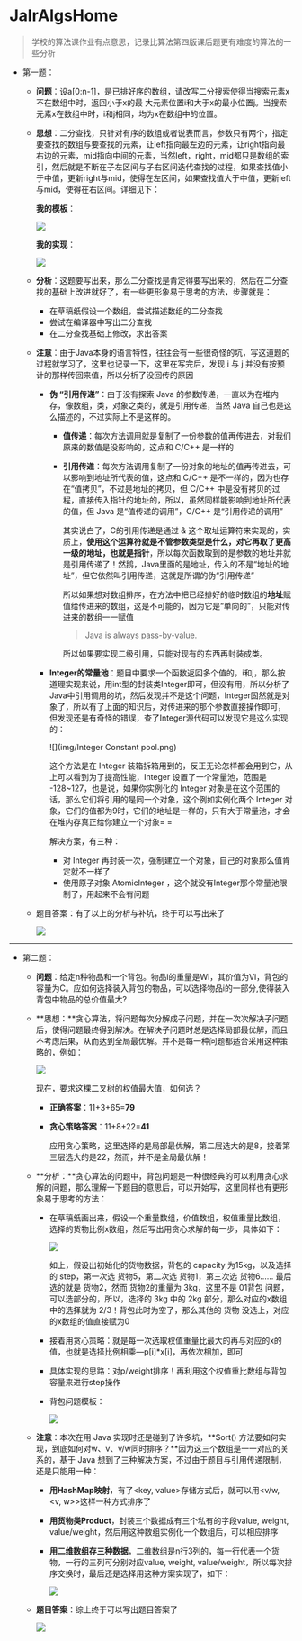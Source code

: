 # JalrAlgsHome
> 学校的算法课作业有点意思，记录比算法第四版课后题更有难度的算法的一些分析
>



- 第一题：

  - **问题**：设a[0:n-1]，是已排好序的数组，请改写二分搜索使得当搜索元素x不在数组中时，返回小于x的最	  大元素位置i和大于x的最小位置j。当搜索元素x在数组中时，i和j相同，均为x在数组中的位置。

  - **思想**：二分查找，只针对有序的数组或者说表而言，参数只有两个，指定要查找的数组与要查找的元素，让left指向最左边的元素，让right指向最右边的元素，mid指向中间的元素，当然left，right，mid都只是数组的索引，然后就是不断在子左区间与子右区间迭代查找的过程，如果查找值小于中值，更新right与mid，使得在左区间，如果查找值大于中值，更新left与mid，使得在右区间。详细见下：

    **我的模板**：

    ![](img/biSerachTemplate.png)

    **我的实现**：

    ![](img/biSerachTemplateAchieve.png)

  - **分析**：这题要写出来，那么二分查找是肯定得要写出来的，然后在二分查找的基础上改进就好了，有一些更形象易于思考的方法，步骤就是：

    - 在草稿纸假设一个数组，尝试描述数组的二分查找
    - 尝试在编译器中写出二分查找
    - 在二分查找基础上修改，求出答案

  - **注意**：由于Java本身的语言特性，往往会有一些很奇怪的坑，写这道题的过程就学习了，这里也记录一下，这里在写完后，发现 i 与 j 并没有按预计的那样传回来值，所以分析了没回传的原因

    - **伪 “引用传递”**：由于没有探索 Java 的参数传递，一直以为在堆内存，像数组，类，对象之类的，就是引用传递，当然 Java 自己也是这么描述的，不过实际上不是这样的。

      - **值传递**：每次方法调用就是复制了一份参数的值再传进去，对我们原来的数值是没影响的，这点和 C/C++ 是一样的

      - **引用传递**：每次方法调用复制了一份对象的地址的值再传进去，可以影响到地址所代表的值，这点和 C/C++ 是不一样的，因为也存在“值拷贝”，不过是地址的拷贝，但 C/C++ 中是没有拷贝的过程，直接传入指针的地址的，所以，虽然同样能影响到地址所代表的值，但 Java 是“值传递的调用”，C/C++ 是“引用传递的调用”

        其实说白了，C的引用传递是通过 & 这个取址运算符来实现的，实质上，**使用这个运算符就是不管参数类型是什么，对它再取了更高一级的地址，也就是指针**，所以每次函数取到的是参数的地址并就是引用传递了！然鹅，Java里面的是地址，传入的不是“地址的地址”，但它依然叫引用传递，这就是所谓的伪“引用传递”

        所以如果想对数组排序，在方法中把已经排好的临时数组的**地址**赋值给传进来的数组，这是不可能的，因为它是“单向的”，只能对传进来的数组一一赋值

        > Java is always pass-by-value.

        所以如果要实现二级引用，只能对现有的东西再封装成类。

    - **Integer的常量池**：题目中要求一个函数返回多个值的，i和j，那么按道理实现来说，用int型的封装类Integer即可，但没有用，所以分析了Java中引用调用的坑，然后发现并不是这个问题，Integer固然就是对象了，所以有了上面的知识后，对传进来的那个参数直接操作即可，但发现还是有奇怪的错误，查了Integer源代码可以发现它是这么实现的：

      ![](img/Integer Constant pool.png)

      这个方法是在 Integer 装箱拆箱用到的，反正无论怎样都会用到它，从上可以看到为了提高性能，Integer 设置了一个常量池，范围是 -128~127，也是说，如果你实例化的 Integer 对象是在这个范围的话，那么它们将引用的是同一个对象，这个例如实例化两个 Integer 对象，它们的值都为9时，它们的地址是一样的，只有大于常量池，才会在堆内存真正给你建立一个对象= =

      解决方案，有三种：

      - 对 Integer 再封装一次，强制建立一个对象，自己的对象那么值肯定就不一样了
      - 使用原子对象 AtomicInteger ，这个就没有Integer那个常量池限制了，用起来不会有问题

  - 题目答案：有了以上的分析与补坑，终于可以写出来了

    ![](img/pro1_code.png)



------



- 第二题：

  - **问题**：给定n种物品和一个背包。物品i的重量是Wi，其价值为Vi，背包的容量为C。应如何选择装入背包的物品，可以选择物品i的一部分,使得装入背包中物品的总价值最大?

  - **思想：**贪心算法，将问题每次分解成子问题，并在一次次解决子问题后，使得问题最终得到解决。在解决子问题时总是选择局部最优解，而且不考虑后果，从而达到全局最优解。并不是每一种问题都适合采用这种策略的，例如：

    ![](img/greedy_tree.png)

    现在，要求这棵二叉树的权值最大值，如何选？

    - **正确答案**：11+3+65=**79**

    - **贪心策略答案**：11+8+22=**41**

      应用贪心策略，这里选择的是局部最优解，第二层选大的是8，接着第三层选大的是22，然而，并不是全局最优解！

  - **分析：**贪心算法的问题中，背包问题是一种很经典的可以利用贪心求解的问题，那么理解一下题目的意思后，可以开始写，这里同样也有更形象易于思考的方法：

    - 在草稿纸画出来，假设一个重量数组，价值数组，权值重量比数组，选择的货物比例x数组，然后写出用贪心求解的每一步，具体如下：

      ![](img/greedy_exp1.png)

      如上，假设出初始化的货物数据，背包的 capacity 为15kg，以及选择的 step，第一次选 货物5，第二次选 货物1，第三次选 货物6...... 最后选的就是 货物2，然而 货物2的重量为 3kg，这里不是 01背包 问题，可以选部分的，所以，选择的 3kg 中的 2kg 部分，那么对应的x数组中的选择就为 2/3！背包此时为空了，那么其他的 货物 没选上，对应的x数组的值直接赋为0

    - 接着用贪心策略：就是每一次选取权值重量比最大的再与对应的x的值，也就是选择比例相乘—p[i]*x[i]，再依次相加，即可

    - 具体实现的思路：对p/weight排序！再利用这个权值重比数组与背包容量来进行step操作

    - 背包问题模板：

      ![](img/greedy_template.png)

  - **注意**：本次在用 Java 实现时还是碰到了许多坑，**Sort() 方法要如何实现，到底如何对w、v、v/w同时排序？**因为这三个数组是一一对应的关系的，基于 Java 想到了三种解决方案，不过由于题目与引用传递限制，还是只能用一种：

    - **用HashMap映射**，有了<key, value>存储方式后，就可以用<v/w, <v, w>>这样一种方式排序了

    - **用货物类Product**，封装三个数据成有三个私有的字段value, weight, value/weight，然后用这种数组实例化一个数组后，可以相应排序

    - **用二维数组存三种数据**，二维数组是n行3列的，每一行代表一个货物，一行的三列可分别对应value, weight, value/weight，所以每次排序交换时，最后还是选择用这种方案实现了，如下：

      ![](img/greedy_sort.png)

  - **题目答案**：综上终于可以写出题目答案了

    ![](img/pro2_code.png)

